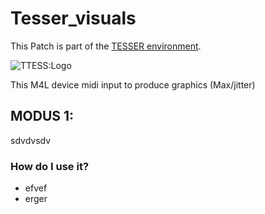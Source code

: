 # Tesser_visuals #


This Patch is part of the [TESSER environment](https://bitbucket.org/AdrianArtacho/tesserakt/src/master/README.md).

![TTESS:Logo](https://docs.google.com/drawings/d/e/2PACX-1vT26NziYMaLrGHlvNspiJ9dOjXR6hZyVxrGwfkgV1MwvMTWtAWh5ZUqMsit5gSllXemcGajjddqfqnc/pub?w=131&h=129)


This M4L device midi input to produce graphics (Max/jitter)


## MODUS 1:  ###

sdvdvsdv



### How do I use it?  ###

* efvef
* erger


